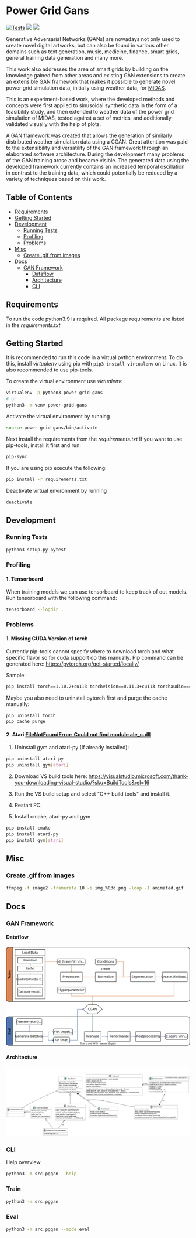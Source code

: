 # Power Grid Gans
[![Tests](https://github.com/FlorianDe/power-grid-gans/actions/workflows/main.yml/badge.svg)](https://github.com/FlorianDe/power-grid-gans/actions/workflows/main.yml)
[![](https://tokei.rs/b1/github/FlorianDe/power-grid-gans)](https://github.com/FlorianDe/power-grid-gans) 
[![](https://tokei.rs/b1/github/FlorianDe/power-grid-gans?category=files)](https://github.com/FlorianDe/power-grid-gans)

Generative Adversarial Networks (GANs) are nowadays not only used to create novel digital artworks, but can also be found in various other domains such as text generation, music, medicine, finance, smart grids, general training data generation and many more.

This work also addresses the area of smart grids by building on the knowledge gained from other areas and existing GAN extensions to create an extensible GAN framework that makes it possible to generate novel power grid simulation data, initially using weather data, for [MIDAS](https://gitlab.com/midas-mosaik/midas).

This is an experiment-based work, where the developed methods and concepts were first applied to sinusoidal synthetic data in the form of a feasibility study, and then extended to weather data of the power grid simulation of MIDAS, tested against a set of metrics, and additionally validated visually with the help of plots. 

A GAN framework was created that allows the generation of similarly distributed weather simulation data using a CGAN. 
Great attention was paid to the extensibility and versatility of the GAN framework through an elaborated software architecture.
During the development many problems of the GAN training arose and became visible.
The generated data using the developed framework currently contains an increased temporal oscillation in contrast to the training data, which could potentially be reduced by a variety of techniques based on this work.


## Table of Contents
  - [Requirements](#requirements)
  - [Getting Started](#getting-started)
  - [Development](#development)
    - [Running Tests](#running-tests)
    - [Profiling](#profiling)
    - [Problems](#problems)
  - [Misc](#misc)
    - [Create .gif from images](#create-gif-from-images)
  - [Docs](#docs)
    - [GAN Framework](#gan-framework)
      - [Dataflow](#data-flow)
      - [Architecture](#architecture)
      - [CLI](#cli)

## Requirements
To run the code python3.9 is required. All package requirements are listed in the *requirements.txt*

## Getting Started
It is recommended to run this code in a virtual python environment. To do this,
install *virtualenv* using pip with `pip3 install virtualenv` on Linux.
It is also recommended to use pip-tools.

To create the virtual environment use *virtualenv*:
```bash
virtualenv -p python3 power-grid-gans
# or
python3 -m venv power-grid-gans
```

Activate the virtual environment by running
```bash
source power-grid-gans/bin/activate
```

Next install the requirements from the *requirements.txt*
If you want to use pip-tools, install it first and run:
```bash
pip-sync
```
If you are using pip execute the following:
```bash
pip install -r requirements.txt
```

Deactivate virtual environment by running
```bash
deactivate
```


## Development

### Running Tests
```bash
python3 setup.py pytest
```
### Profiling
#### 1. Tensorboard
When training models we can use tensorboard to keep track of out models.
Run tensorboard with the following command:
```bash
tensorboard --logdir . 
```

### Problems
#### 1. Missing CUDA Version of  torch
Currently pip-tools cannot specify where to download torch and what specific flavor so for cuda support do this manually.
Pip command can be generated here: https://pytorch.org/get-started/locally/

Sample:
```bash
pip install torch==1.10.2+cu113 torchvision==0.11.3+cu113 torchaudio===0.10.2+cu113 -f https://download.pytorch.org/whl/cu113/torch_stable.html
```
Maybe you also need to uninstall pytorch first and purge the cache manually:

```
pip uninstall torch
pip cache purge
```

#### 2. Atari [FileNotFoundError: Could not find module ale_c.dll](https://github.com/openai/gym/issues/1726#issuecomment-550580367)
1. Uninstall gym and atari-py (If already installed):
```bash
pip uninstall atari-py
pip uninstall gym[atari]
```

2. Download VS build tools here: https://visualstudio.microsoft.com/thank-you-downloading-visual-studio/?sku=BuildTools&rel=16
3. Run the VS build setup and select "C++ build tools" and install it.
4. Restart PC.

5. Install cmake, atari-py and gym
```bash
pip install cmake
pip install atari-py
pip install gym[atari]
```

## Misc
### Create .gif from images
```bash
ffmpeg -f image2 -framerate 10 -i img_%03d.png -loop -1 animated.gif
```

## Docs
### GAN Framework
#### Dataflow
![dataflow-diagram](/.github/images/implementation/data_flow/architecture_data_flow.svg)
#### Architecture
![dataflow-diagram](/.github/images/implementation/architecture/architecture_class_diagramm.svg)
### CLI
Help overview
```bash
python3 -m src.pggan --help
```
### Train
```bash
python3 -m src.pggan
```
### Eval
```bash
python3 -m src.pggan --mode eval
```